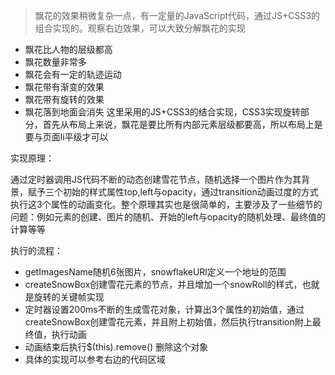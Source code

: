 > 飘花的效果稍微复杂一点，有一定量的JavaScript代码，通过JS+CSS3的组合实现的。观察右边效果，可以大致分解飘花的实现

* 飘花比人物的层级都高
* 飘花数量非常多
* 飘花会有一定的轨迹运动
* 飘花带有渐变的效果
* 飘花带有旋转的效果
* 飘花落到地面会消失
这里采用的JS+CSS3的结合实现，CSS3实现旋转部分，首先从布局上来说，飘花是要比所有内部元素层级都要高，所以布局上是要与页面li平级才可以

实现原理：

通过定时器调用JS代码不断的动态创建雪花节点，随机选择一个图片作为其背景，赋予三个初始的样式属性top,left与opacity，通过transition动画过度的方式执行这3个属性的动画变化。整个原理其实也是很简单的，主要涉及了一些细节的问题：例如元素的创建、图片的随机、开始的left与opacity的随机处理、最终值的计算等等

执行的流程：

* getImagesName随机6张图片，snowflakeURl定义一个地址的范围
* createSnowBox创建雪花元素的节点，并且增加一个snowRoll的样式，也就是旋转的关键帧实现
* 定时器设置200ms不断的生成雪花对象，计算出3个属性的初始值，通过createSnowBox创建雪花元素，并且附上初始值，然后执行transition附上最终值，执行动画
* 动画结束后执行$(this).remove()  删除这个对象
* 具体的实现可以参考右边的代码区域